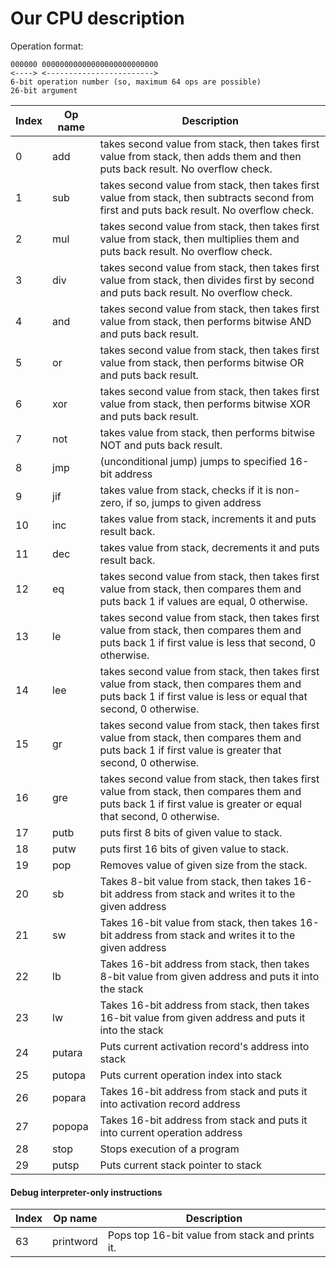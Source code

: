 Our CPU description
===
Operation format:
```
000000 00000000000000000000000000
<----> <------------------------>
6-bit operation number (so, maximum 64 ops are possible)
26-bit argument
```


| Index | Op name | Description |
| ----- | ------- | ----------- |
| 0  | add  | takes second value from stack, then takes first value from stack, then adds them and then puts back result. No overflow check.                                     |
| 1  | sub  | takes second value from stack, then takes first value from stack, then subtracts second from first and puts back result. No overflow check.                        |
| 2  | mul  | takes second value from stack, then takes first value from stack, then multiplies them and puts back result. No overflow check.                                    |
| 3  | div  | takes second value from stack, then takes first value from stack, then divides first by second and puts back result. No overflow check.                            |
| 4  | and  | takes second value from stack, then takes first value from stack, then performs bitwise AND and puts back result.                                                  |
| 5  | or   | takes second value from stack, then takes first value from stack, then performs bitwise OR and puts back result.                                                   |
| 6  | xor  | takes second value from stack, then takes first value from stack, then performs bitwise XOR and puts back result.                                                  |
| 7  | not  | takes value from stack, then performs bitwise NOT and puts back result.                                                                                            |
| 8  | jmp  | (unconditional jump) jumps to specified 16-bit address                                                                                                                                  |
| 9  | jif  | takes value from stack, checks if it is non-zero, if so, jumps to given address                                                                                    |
| 10 | inc  | takes value from stack, increments it and puts result back.                                                                                                        |
| 11 | dec  | takes value from stack, decrements it and puts result back.                                                                                                        |
| 12 | eq   | takes second value from stack, then takes first value from stack, then compares them and puts back 1 if values are equal, 0 otherwise.                             |
| 13 | le   | takes second value from stack, then takes first value from stack, then compares them and puts back 1 if first value is less that second, 0 otherwise.              |
| 14 | lee  | takes second value from stack, then takes first value from stack, then compares them and puts back 1 if first value is less or equal that second, 0 otherwise.     |
| 15 | gr   | takes second value from stack, then takes first value from stack, then compares them and puts back 1 if first value is greater that second, 0 otherwise.           |
| 16 | gre  | takes second value from stack, then takes first value from stack, then compares them and puts back 1 if first value is greater or equal that second, 0 otherwise. |
| 17 | putb | puts first 8 bits of given value to stack. |
| 18 | putw | puts first 16 bits of given value to stack. |
| 19 | pop  | Removes value of given size from the stack. |
| 20 | sb  | Takes 8-bit value from stack, then takes 16-bit address from stack and writes it to the given address |
| 21 | sw  | Takes 16-bit value from stack, then takes 16-bit address from stack and writes it to the given address |
| 22 | lb  | Takes 16-bit address from stack, then takes 8-bit value from given address and puts it into the stack |
| 23 | lw  | Takes 16-bit address from stack, then takes 16-bit value from given address and puts it into the stack |
| 24 | putara | Puts current activation record's address into stack |
| 25 | putopa | Puts current operation index into stack |
| 26 | popara | Takes 16-bit address from stack and puts it into activation record address |
| 27 | popopa | Takes 16-bit address from stack and puts it into current operation address |
| 28 | stop | Stops execution of a program |
| 29 | putsp | Puts current stack pointer to stack |

#### Debug interpreter-only instructions

| Index | Op name | Description |
| ----- | ------- | ----------- |
| 63  | printword | Pops top 16-bit value from stack and prints it. |